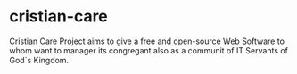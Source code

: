 # cristian-care
Cristian Care Project aims to give a free and open-source Web Software to whom want to manager its congregant also as a communit of IT Servants of God`s Kingdom. 
